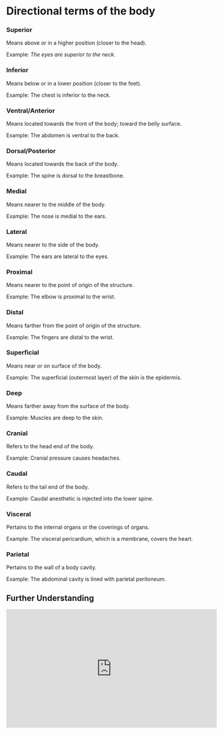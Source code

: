 # Directional terms of the body

### Superior

Means above or in a higher position (closer to the head).

Example: *The eyes are superior to the neck.*


### Inferior

Means below or in a lower position (closer to the feet).

Example: The chest is inferior to the neck.


### Ventral/Anterior

Means located towards the front of the body; toward the belly surface.

Example: The abdomen is ventral to the back.


### Dorsal/Posterior

Means located towards the back of the body.

Example: The spine is dorsal to the breastbone.


### Medial

Means nearer to the middle of the body.

Example: The nose is medial to the ears.


### Lateral

Means nearer to the side of the body.

Example: The ears are lateral to the eyes.


### Proximal

Means nearer to the point of origin of the structure.

Example: The elbow is proximal to the wrist.


### Distal

Means farther from the point of origin of the structure.

Example: The fingers are distal to the wrist.


### Superficial

Means near or on surface of the body.

Example: The superficial (outermost layer) of the skin is the epidermis.


### Deep

Means farther away from the surface of the body.

Example: Muscles are deep to the skin.


### Cranial

Refers to the head end of the body.

Example: Cranial pressure causes headaches.


### Caudal

Refers to the tail end of the body.

Example: Caudal anesthetic is injected into the lower spine.


### Visceral

Pertains to the internal organs or the coverings of organs.

Example: The visceral pericardium, which is a membrane, covers the heart.


### Parietal

Pertains to the wall of a body cavity.

Example: The abdominal cavity is lined with parietal peritoneum.


## Further Understanding

<iframe width="560" height="315" src="https://www.youtube.com/embed/t6-ueqFK1IE" title="YouTube video player" frameborder="0" allow="accelerometer; autoplay; clipboard-write; encrypted-media; gyroscope; picture-in-picture" allowfullscreen></iframe>
